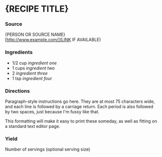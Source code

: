 # {RECIPE TITLE}

### Source
{PERSON OR SOURCE NAME}  
[http://www.example.com/](LINK IF AVAILABLE)

### Ingredients

+ 1/2 cup *ingredient one*
+ 1 cups *ingredient two*
+ 2 *ingredient three*
+ 1 tsp *ingredient four*

### Directions

Paragraph-style instructions go here.  They are at most 75 characters 
wide, and each line is followed by a carriage return.  Each period is also
followed by two spaces, just because I'm fussy like that.  

This formatting will make it easy to print these someday, as well as 
fitting on a standard text editor page.

### Yield

Number of servings (optional serving size)
